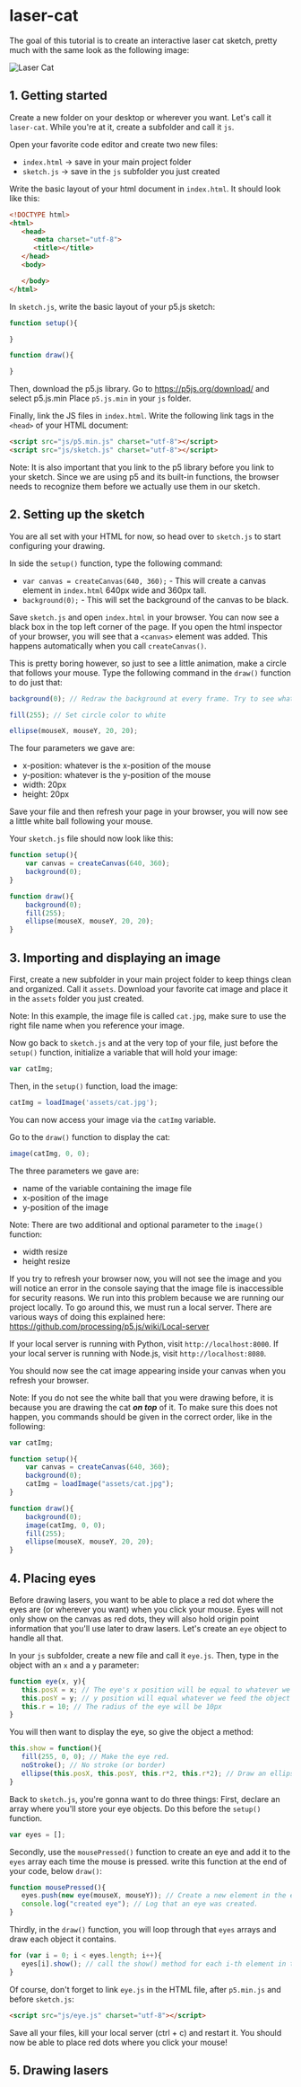 # laser-cat

The goal of this tutorial is to create an interactive laser cat sketch, pretty much with the same look as the following image:

![Laser Cat](https://i.ytimg.com/vi/RvzzQCihJ3A/maxresdefault.jpg)


## 1. Getting started

Create a new folder on your desktop or wherever you want. Let's call it `laser-cat`. While you're at it, create a subfolder and call it `js`.

Open your favorite code editor and create two new files:
* `index.html` -> save in your main project folder
* `sketch.js`  -> save in the `js` subfolder you just created

Write the basic layout of your html document in `index.html`. It should look like this:
```html
<!DOCTYPE html>
<html>
   <head>
      <meta charset="utf-8">
      <title></title>
   </head>
   <body>

   </body>
</html>
```

In `sketch.js`, write the basic layout of your p5.js sketch:
```JavaScript
function setup(){

}

function draw(){

}
```

Then, download the p5.js library. Go to https://p5js.org/download/ and select p5.js.min
Place `p5.js.min` in your `js` folder.

Finally, link the JS files in `index.html`. Write the following link tags in the `<head>` of your HTML document:
```html
<script src="js/p5.min.js" charset="utf-8"></script>
<script src="js/sketch.js" charset="utf-8"></script>
```
Note: It is also important that you link to the p5 library before you link to your sketch. Since we are using p5 and its built-in functions, the browser needs to recognize them before we actually use them in our sketch.

## 2. Setting up the sketch

You are all set with your HTML for now, so head over to `sketch.js` to start configuring your drawing.

In side the `setup()` function, type the following command:
* `var canvas = createCanvas(640, 360);` - This will create a canvas element in `index.html` 640px wide and 360px tall.
* `background(0);` - This will set the background of the canvas to be black.

Save `sketch.js` and open `index.html` in your browser. You can now see a black box in the top left corner of the page. If you open the html inspector of your browser, you will see that a `<canvas>` element was added. This happens automatically when you call `createCanvas()`.

This is pretty boring however, so just to see a little animation, make a circle that follows your mouse. Type the following command in the `draw()` function to do just that:
```JavaScript
background(0); // Redraw the background at every frame. Try to see what happens when you delete this line.

fill(255); // Set circle color to white

ellipse(mouseX, mouseY, 20, 20);
```
The four parameters we gave are:
* x-position: whatever is the x-position of the mouse
* y-position: whatever is the y-position of the mouse
* width: 20px
* height: 20px

Save your file and then refresh your page in your browser, you will now see a little white ball following your mouse.

Your `sketch.js` file should now look like this:
```JavaScript
function setup(){
	var canvas = createCanvas(640, 360);
	background(0);
}

function draw(){
	background(0);
	fill(255);
	ellipse(mouseX, mouseY, 20, 20);
}
```

## 3. Importing and displaying an image

First, create a new subfolder in your main project folder to keep things clean and organized. Call it `assets`.
Download your favorite cat image and place it in the `assets` folder you just created.

Note: In this example, the image file is called `cat.jpg`, make sure to use the right file name when you reference your image.

Now go back to `sketch.js` and at the very top of your file, just before the `setup()` function, initialize a variable that will hold your image:
```JavaScript
var catImg;
```

Then, in the `setup()` function, load the image:
```JavaScript
catImg = loadImage('assets/cat.jpg');
```
You can now access your image via the `catImg` variable.

Go to the `draw()` function to display the cat:
```JavaScript
image(catImg, 0, 0);
```
The three parameters we gave are:
* name of the variable containing the image file
* x-position of the image
* y-position of the image

Note: There are two additional and optional parameter to the `image()` function:
* width resize
* height resize

If you try to refresh your browser now, you will not see the image and you will notice an error in the console saying that the image file is inaccessible for security reasons. We run into this problem because we are running our project locally. To go around this, we must run a local server. There are various ways of doing this explained here: https://github.com/processing/p5.js/wiki/Local-server

If your local server is running with Python, visit `http://localhost:8000`. If your local server is running with Node.js, visit `http://localhost:8080`.

You should now see the cat image appearing inside your canvas when you refresh your browser.

Note: If you do not see the white ball that you were drawing before, it is because you are drawing the cat ***on top*** of it.
To make sure this does not happen, you commands should be given in the correct order, like in the following:
```JavaScript
var catImg;

function setup(){
	var canvas = createCanvas(640, 360);
	background(0);
	catImg = loadImage("assets/cat.jpg");
}

function draw(){
	background(0);
	image(catImg, 0, 0);
	fill(255);
	ellipse(mouseX, mouseY, 20, 20);
}
```

## 4. Placing eyes

Before drawing lasers, you want to be able to place a red dot where the eyes are (or wherever you want) when you click your mouse. Eyes will not only show on the canvas as red dots, they will also hold origin point information that you'll use later to draw lasers. Let's create an `eye` object to handle all that.

In your `js` subfolder, create a new file and call it `eye.js`. Then, type in the object with an `x` and a `y` parameter:
```JavaScript
function eye(x, y){
   this.posX = x; // The eye's x position will be equal to whatever we feed the object as x parameter.
   this.posY = y; // y position will equal whatever we feed the object as y parameter.
   this.r = 10; // The radius of the eye will be 10px
}
```

You will then want to display the eye, so give the object a method:
```JavaScript
this.show = function(){
   fill(255, 0, 0); // Make the eye red.
   noStroke(); // No stroke (or border)
   ellipse(this.posX, this.posY, this.r*2, this.r*2); // Draw an ellipse at the object's x and y position.
}
```

Back to `sketch.js`, you're gonna want to do three things:
First, declare an array where you'll store your eye objects. Do this before the `setup()` function.
```JavaScript
var eyes = [];
```
Secondly, use the `mousePressed()` function to create an eye and add it to the `eyes` array each time the mouse is pressed. write this function at the end of your code, below `draw()`:
```JavaScript
function mousePressed(){
   eyes.push(new eye(mouseX, mouseY)); // Create a new element in the eyes array: new eye with mouseX/Y as x/y position
   console.log("created eye"); // Log that an eye was created.
}
```
Thirdly, in the `draw()` function, you will loop through that `eyes` arrays and draw each object it contains.
```JavaScript
for (var i = 0; i < eyes.length; i++){
   eyes[i].show(); // call the show() method for each i-th element in the eyes array
}
```

Of course, don't forget to link `eye.js` in the HTML file, after `p5.min.js` and before `sketch.js`:
```html
<script src="js/eye.js" charset="utf-8"></script>
```

Save all your files, kill your local server (ctrl + c) and restart it. You should now be able to place red dots where you click your mouse!

## 5. Drawing lasers


<!--  -->

